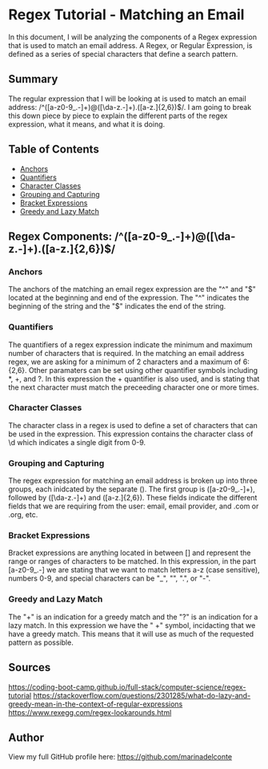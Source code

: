 # Regex Tutorial - Matching an Email

In this document, I will be analyzing the components of a Regex expression that is used to match an email address. A Regex, or Regular Expression, is defined as a series of special characters that define a search pattern. 

## Summary

The regular expression that I will be looking at is used to match an email address: /^([a-z0-9_\.-]+)@([\da-z\.-]+)\.([a-z\.]{2,6})$/. I am going to break this down piece by piece to explain the different parts of the regex expression, what it means, and what it is doing.

## Table of Contents

- [Anchors](#anchors)
- [Quantifiers](#quantifiers)
- [Character Classes](#character-classes)
- [Grouping and Capturing](#grouping-and-capturing)
- [Bracket Expressions](#bracket-expressions)
- [Greedy and Lazy Match](#greedy-and-lazy-match)

## Regex Components: /^([a-z0-9_\.-]+)@([\da-z\.-]+)\.([a-z\.]{2,6})$/

### Anchors
The anchors of the matching an email regex expression are the "^" and "$" located at the beginning and end of the expression. The "^" indicates the beginning of the string and the "$" indicates the end of the string. 

### Quantifiers
The quantifiers of a regex expression indicate the minimum and maximum number of characters that is required. In the matching an email address regex, we are asking for a minimum of 2 characters and a maximum of 6: {2,6}. Other paramaters can be set using other quantifier symbols including *, +, and ?. In this expression the + quantifier is also used, and is stating that the next character must match the preceeding character one or more times.

### Character Classes
The character class in a regex is used to define a set of characters that can be used in the expression. This expression contains the character class of \d which indicates a single digit from 0-9.

### Grouping and Capturing
The regex expression for matching an email address is broken up into three groups, each inidcated by the separate (). The first group is ([a-z0-9_\.-]+), followed by ([\da-z\.-]+) and ([a-z\.]{2,6}). These fields indicate the different fields that we are requiring from the user: email, email provider, and .com or .org, etc.

### Bracket Expressions
Bracket expressions are anything located in between [] and represent the range or ranges of characters to be matched. In this expression, in the part [a-z0-9_\.-] we are stating that we want to match letters a-z (case sensitive), numbers 0-9, and special characters can be "_", "\", ".", or "-". 

### Greedy and Lazy Match
The "+" is an indication for a greedy match and the "?" is an indication for a lazy match. In this expression we have the "
+" symbol, incidacting that we have a greedy match. This means that it will use as much of the requested pattern as possible. 

## Sources
https://coding-boot-camp.github.io/full-stack/computer-science/regex-tutorial
https://stackoverflow.com/questions/2301285/what-do-lazy-and-greedy-mean-in-the-context-of-regular-expressions
https://www.rexegg.com/regex-lookarounds.html

## Author
View my full GitHub profile here: https://github.com/marinadelconte
